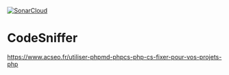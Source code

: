 [![SonarCloud](https://sonarcloud.io/images/project_badges/sonarcloud-black.svg)](https://sonarcloud.io/dashboard?id=itk-rjemaiel_CodeSniffer)
# CodeSniffer
https://www.acseo.fr/utiliser-phpmd-phpcs-php-cs-fixer-pour-vos-projets-php
